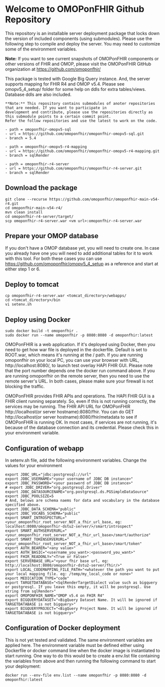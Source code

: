 # Welcome to OMOPonFHIR Github Repository

This repository is an installable server deployment package that locks down the version of included components (using submodules). Please use the following step to compile and deploy the server. You may need to customize some of the environment variables. 

**Note:** If you want to see current snapshots of OMOPonFHIR components or other versions of FHIR and OMOP, please visit the OMOPonFHIR GitHub organization at https://github.com/omoponfhir/

This package is tested with Google Big Query instance. And, the server supports mapping for FHIR R4 and OMOP v5.4. Please see omopv5_4_setup/ folder for some help on ddls for extra tables/views. Database ddls are also included. 

```
**Note:** This repository contains submodules of anoter repositories that are needed. If you want to participate in 
development and contribute, please use the repositories directly as this submodule points to a certain commit point. 
Refer the follow repositories and use the latest to work on the code.

- path = omoponfhir-omopv5-sql
- url = https://github.com/omoponfhir/omoponfhir-omopv5-sql.git
- branch = 5.4

- path = omoponfhir-omopv5-r4-mapping
- url = https://github.com/omoponfhir/omoponfhir-omopv5-r4-mapping.git
- branch = sqlRender

- path = omoponfhir-r4-server
- url = https://github.com/omoponfhir/omoponfhir-r4-server.git
- branch = sqlRender
```
        
## Download the package
```
git clone --recurse https://github.com/omoponfhir/omoponfhir-main-v54-r4.git
cd omoponfhir-main-v54-r4/
mvn clean install
cd omoponfhir-r4-server/target/
scp omoponfhir-r4-server.war <vm url>:omoponfhir-r4-server.war
```

## Prepare your OMOP database

If you don't have a OMOP database yet, you will need to create one. In case you already have one you will need to add additional tables for it to work with this tool. For both these cases you can use https://github.com/omoponfhir/omopv5_4_setup as a reference and start at either step 1 or 6.

## Deploy to tomcat ##
```
cp omoponfhir-r4-server.war <tomcat_directory>/webapps/
cd <tomcat_directory>/bin
vi setenv.sh
```
## Deploy using Docker
```
sudo docker build -t omoponfhir .
sudo docker run --name omoponfhir -p 8080:8080 -d omoponfhir:latest
```

OMOPonFHIR is a web application. If it's deployed using Docker, then you need to get how war file is deployed in the dockerfile. Default is set to ROOT.war, which means it's running at the / path. If you are running omoponfhir on your local PC, you can use your browser with URL, http://localhost:8080/, to launch test overlay HAPI FHIR GUI. Please note that the port number depends one the docker run command above. If you are running omoponfhir on the remote server, then you need to use the remote server's URL. In both cases, please make sure your firewall is not blocking the traffic.

OMOPonFHIR provides FHIR APIs and operations. The HAPI FHIR GUI is a FHIR client running separately. So, even if this is not running correctly, the services may be running. The FHIR API URL for OMOPonFHIR http://localhost(or server hostname):8080/fhir. You can do GET http://localhost(or server hostname):8080/fhir/metadata to see if OMOPonFHIR is running OK. In most cases, if services are not running, it's because of the database connection and its credential. Please check this in your environment variable. 

## Configuration of webapp
In setenv.sh file, add the following environment variables. Change the values for your environment 
```
export JDBC_URL="jdbc:postgresql://url"
export JDBC_USERNAME="<your username of JDBC DB instance>"
export JDBC_PASSWORD="<your password of JDBC DB instance>"
# export JDBC_DRIVER="org.postgresql.Driver"
export JDBC_DATASOURCENAME="org.postgresql.ds.PGSimpleDataSource"
export JDBC_POOLSIZE=5
# And, belows are schema naems for data and vocabulary in the database specified above.
export JDBC_DATA_SCHEMA="public"
export JDBC_VOCABS_SCHEMA="public"
export SMART_INTROSPECTURL="<your_omoponfhir_root_server_NOT_a_fhir_url_base, eg: localhost:8080/omoponfhir-dstu2-server/>/smart/introspect"
export SMART_AUTHSERVERURL="<your_omoponfhir_root_server_NOT_a_fhir_url_base>/smart/authorize"
export SMART_TOKENSERVERURL="<your_omoponfhir_root_server_NOT_a_fhir_url_base>/smart/token"
export AUTH_BEARER="<any value>"
export AUTH_BASIC="<username_you_want>:<password_you_want>"
export FHIR_READONLY="<True or False>"
export SERVERBASE_URL="<your fhir base url, eg: http://localhost:8080/omoponfhir-dstu2-server/fhir/>"
export LOCAL_CODEMAPPING_FILE_PATH="<whatever the path you want to put your local mapping file. eg: /temp/my_local_code or none>"
export MEDICATION_TYPE="code"
export TARGETDATABASE="<SqlRenderTargetDialect value such as bigquery or postgresql. If you leave this empty, it will be postgresql. Use string from sqlRender>"
export OMOPONFHIR_NAME="OMOP v5.4 on FHIR R4"
export BIGQUERYDATASET="<BigQuery Dataset Name. It will be ignored if TARGETDATABASE is not bigquery>"
export BIGQUERYPROJECT="<BigQuery Project Name. It will be ignored if TARGETDATABASE is not bigquery>"
```

## Configuration of Docker deployment
This is not yet tested and validated. The same environment variables are applied here. The environment variable must be defined either using Dockerfile or docker command line when the docker image is instantiated to start running. One way to do this would be to create a env.list file containing the variables from above and then running the following command to start your deployment:
```
docker run --env-file env.list --name omoponfhir -p 8080:8080 -d omoponfhir:latest
```
